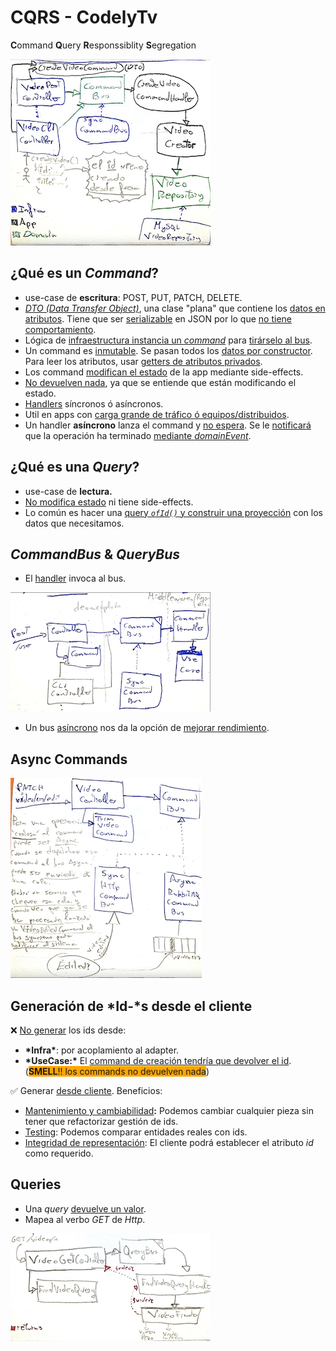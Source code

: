 # CQRS - CodelyTv

**C**ommand **Q**uery **R**esponssiblity **S**egregation

<img src="main/image-20210418224837338.png" alt="image-20210418224837338" />

## ¿Qué es un _Command_?

- use-case de **escritura**: POST, PUT, PATCH, DELETE.
- <u>_DTO (Data Transfer Object)_</u>, una clase "plana" que contiene los <u>datos en atributos</u>. Tiene que ser <u>serializable</u> en JSON por lo que <u>no tiene comportamiento</u>.
- Lógica de <u>infraestructura instancia un _command_</u> para <u>tirárselo al bus</u>.
- Un command es <u>inmutable</u>. Se pasan todos los <u>datos por constructor</u>. Para leer los atributos, usar <u>getters de atributos privados</u>.
- Los command <u>modifican el estado</u> de la app mediante side-effects.
- <u>No devuelven nada</u>, ya que se entiende que están modificando el estado.
- <u>Handlers</u> síncronos ó asíncronos.
- Util en apps con <u>carga grande de tráfico ó equipos/distribuidos</u>.
- Un handler **asíncrono** lanza el command y <u>no espera</u>. Se le <u>notificará</u> que la operación ha terminado <u>mediante _domainEvent_</u>.

## ¿Qué es una _Query_?

- use-case de **lectura.**
- <u>No modifica estado</u> ni tiene side-effects.
- Lo común es hacer una <u>query _`ofId()`_ y construir una proyección</u> con los datos que necesitamos.

## _CommandBus_ & _QueryBus_

- El <u>handler</u> invoca al bus.

<img src="main/image-20210418225206658.png" alt="image-20210418225206658"  />

- Un bus <u>asíncrono</u> nos da la opción de <u>mejorar rendimiento</u>.

## Async Commands

<img src="main/image-20210418225301950.png" alt="image-20210418225301950"  />

## Generación de *Id-*s desde el cliente

❌ <u>No generar</u> los ids desde:

- **\*Infra\***: por acoplamiento al adapter.
- **\*UseCase:\*** El <u>command de creación tendría que devolver el id</u>. (<span style="background:orange">**SMELL**!! los commands no devuelven nada</span>)

✅ Generar <u>desde cliente</u>. Beneficios:

- <u>Mantenimiento y cambiabilidad</u>**:** Podemos cambiar cualquier pieza sin tener que refactorizar gestión de ids.
- <u>Testing</u>: Podemos comparar entidades reales con ids.
- <u>Integridad de representación</u>: El cliente podrá establecer el atributo _id_ como requerido.

## Queries

- Una _query_ <u>devuelve un valor</u>.
- Mapea al verbo _GET_ de _Http_.

<img src="main/image-20210418225510683.png" alt="image-20210418225510683"  />
